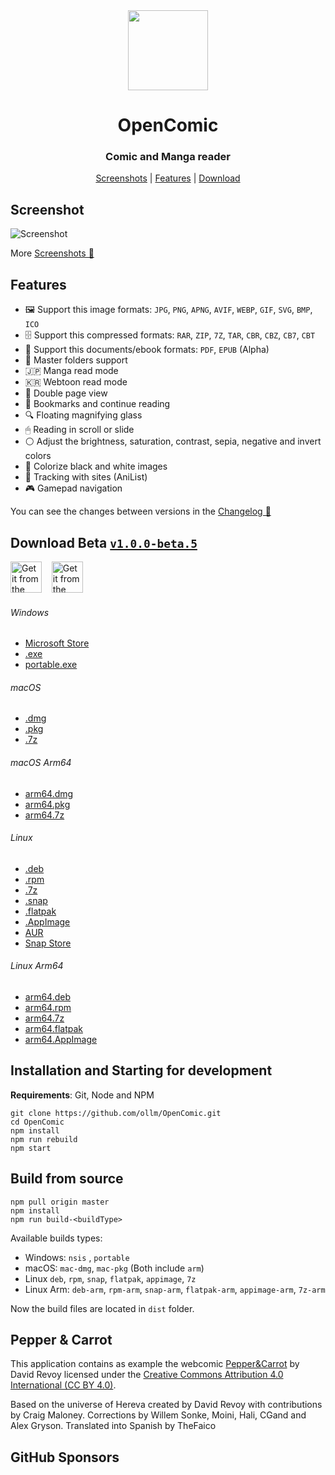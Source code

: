 <div align="center" >
  <img src="https://raw.githubusercontent.com/ollm/OpenComic/master/images/logo-mac.svg" width="128px" height="128px"/>
</div>

<h1 align="center">
  OpenComic
</h1>

<h3 align="center">
  Comic and Manga reader
</h3>

<div align="center">

[Screenshots](https://github.com/ollm/OpenComic/blob/master/SCREENSHOTS.MD) | [Features](#features) | [Download](#download-beta-v100-beta5)

</div>

## Screenshot

![Screenshot](https://raw.githubusercontent.com/ollm/OpenComic/master/images/screenshots/main.png "Screenshot")

More [Screenshots 📸](https://github.com/ollm/OpenComic/blob/master/SCREENSHOTS.MD)

## Features

- 🖼 Support this image formats: `JPG`, `PNG`, `APNG`, `AVIF`, `WEBP`, `GIF`, `SVG`, `BMP`, `ICO`
- 🗄 Support this compressed formats: `RAR`, `ZIP`, `7Z`, `TAR`, `CBR`, `CBZ`, `CB7`, `CBT`
- 📄 Support this documents/ebook formats: `PDF`, `EPUB` (Alpha)
- 📁 Master folders support
- 🇯🇵 Manga read mode
- 🇰🇷 Webtoon read mode
- 📖 Double page view
- 🔖 Bookmarks and continue reading
- 🔍 Floating magnifying glass
- 🖱 Reading in scroll or slide
- ⚪ Adjust the brightness, saturation, contrast, sepia, negative and invert colors
- 🎨 Colorize black and white images
- 🔄 Tracking with sites (AniList)
- 🎮 Gamepad navigation

You can see the changes between versions in the [Changelog 📝](https://github.com/ollm/OpenComic/blob/master/CHANGELOG.md)

## Download Beta [`v1.0.0-beta.5`](https://github.com/ollm/OpenComic/releases)

<!--<a href="https://apps.microsoft.com/detail/9PDCMVNFZ2KK"><img height="50" alt="Get it from the Mac App Store" title="Get it from the Mac App Store" src="https://raw.githubusercontent.com/ollm/OpenComic/master/images/store/mac-app-store.svg" /></a>
&nbsp;&nbsp;&nbsp;-->
<a href="https://apps.microsoft.com/detail/9PDCMVNFZ2KK"><img height="50" alt="Get it from the Microsoft Store" title="Get it from the Microsoft Store" src="https://raw.githubusercontent.com/ollm/OpenComic/master/images/store/microsoft-store.svg" /></a>
&nbsp;&nbsp;&nbsp;<a href="https://snapcraft.io/opencomic"><img height="50" alt="Get it from the Snap Store" title="Get it from the Snap Store" src="https://raw.githubusercontent.com/ollm/OpenComic/master/images/store/snap-store.svg" /></a>

###### Windows
- [Microsoft Store](https://apps.microsoft.com/detail/9PDCMVNFZ2KK)
- [.exe](https://github.com/ollm/OpenComic/releases/download/v1.0.0-beta.5/OpenComic.Setup.1.0.0-beta.5.exe)
- [portable.exe](https://github.com/ollm/OpenComic/releases/download/v1.0.0-beta.5/OpenComic.Portable.1.0.0-beta.5.exe)
###### macOS
- [.dmg](https://github.com/ollm/OpenComic/releases/download/v1.0.0-beta.5/OpenComic-1.0.0-beta.5.dmg)
- [.pkg](https://github.com/ollm/OpenComic/releases/download/v1.0.0-beta.5/OpenComic-1.0.0-beta.5.pkg)
- [.7z](https://github.com/ollm/OpenComic/releases/download/v1.0.0-beta.5/OpenComic-1.0.0-beta.5-mac.7z)
###### macOS Arm64
- [arm64.dmg](https://github.com/ollm/OpenComic/releases/download/v1.0.0-beta.5/OpenComic-1.0.0-beta.5-arm64.dmg)
- [arm64.pkg](https://github.com/ollm/OpenComic/releases/download/v1.0.0-beta.5/OpenComic-1.0.0-beta.5-arm64.pkg)
- [arm64.7z](https://github.com/ollm/OpenComic/releases/download/v1.0.0-beta.5/OpenComic-1.0.0-beta.5-arm64-mac.7z)
###### Linux
- [.deb](https://github.com/ollm/OpenComic/releases/download/v1.0.0-beta.5/opencomic_1.0.0-beta.5_amd64.deb)
- [.rpm](https://github.com/ollm/OpenComic/releases/download/v1.0.0-beta.5/opencomic-1.0.0-beta.5.x86_64.rpm)
- [.7z](https://github.com/ollm/OpenComic/releases/download/v1.0.0-beta.5/opencomic-1.0.0-beta.5.7z)
- [.snap](https://github.com/ollm/OpenComic/releases/download/v1.0.0-beta.5/opencomic_1.0.0-beta.5_amd64.snap)
- [.flatpak](https://github.com/ollm/OpenComic/releases/download/v1.0.0-beta.5/OpenComic-1.0.0-beta.5-x86_64.flatpak)
- [.AppImage](https://github.com/ollm/OpenComic/releases/download/v1.0.0-beta.5/OpenComic-1.0.0-beta.5.AppImage)
- [AUR](https://aur.archlinux.org/packages/opencomic-bin/)
- [Snap Store](https://snapcraft.io/opencomic)
###### Linux Arm64
- [arm64.deb](https://github.com/ollm/OpenComic/releases/download/v1.0.0-beta.5/opencomic_1.0.0-beta.5_arm64.deb)
- [arm64.rpm](https://github.com/ollm/OpenComic/releases/download/v1.0.0-beta.5/opencomic-1.0.0-beta.5.aarch64.rpm)
- [arm64.7z](https://github.com/ollm/OpenComic/releases/download/v1.0.0-beta.5/opencomic-1.0.0-beta.5-arm64.7z)
- [arm64.flatpak](https://github.com/ollm/OpenComic/releases/download/v1.0.0-beta.5/OpenComic-1.0.0-beta.5-aarch64.flatpak)
- [arm64.AppImage](https://github.com/ollm/OpenComic/releases/download/v1.0.0-beta.5/OpenComic-1.0.0-beta.5-arm64.AppImage)

## Installation and Starting for development
__Requirements__: Git, Node and NPM

```shell
git clone https://github.com/ollm/OpenComic.git
cd OpenComic
npm install
npm run rebuild
npm start
```

## Build from source

```shell
npm pull origin master
npm install
npm run build-<buildType>
```

Available builds types:

- Windows: `nsis` , `portable`
- macOS: `mac-dmg`, `mac-pkg` (Both include `arm`)
- Linux `deb`, `rpm`, `snap`, `flatpak`, `appimage`, `7z`
- Linux Arm: `deb-arm`, `rpm-arm`, `snap-arm`, `flatpak-arm`, `appimage-arm`, `7z-arm`

Now the build files are located in `dist` folder.

## Pepper & Carrot

This application contains as example the webcomic [Pepper&Carrot](https://www.peppercarrot.com) by David Revoy
licensed under the [Creative Commons Attribution 4.0 International (CC BY 4.0)](https://creativecommons.org/licenses/by/4.0/).

Based on the universe of Hereva created by David Revoy with contributions by Craig Maloney.
Corrections by Willem Sonke, Moini, Hali, CGand and Alex Gryson.
Translated into Spanish by TheFaico

## GitHub Sponsors

<!-- sponsors --><!-- sponsors -->
